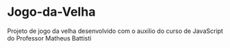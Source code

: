 # Jogo-da-Velha
Projeto de jogo da velha desenvolvido com o auxilio do curso de JavaScript do Professor Matheus Battisti

